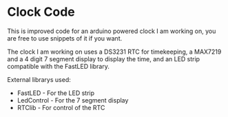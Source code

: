 # Clock Code

This is improved code for an arduino powered clock I am working on, you are free to use snippets of it if you want.

The clock I am working on uses a DS3231 RTC for timekeeping, a MAX7219 and a 4 digit 7 segment display to display the time, and an LED strip compatible with the FastLED library.

External librarys used:
- FastLED     - For the LED strip
- LedControl  - For the 7 segment display
- RTClib      - For control of the RTC
